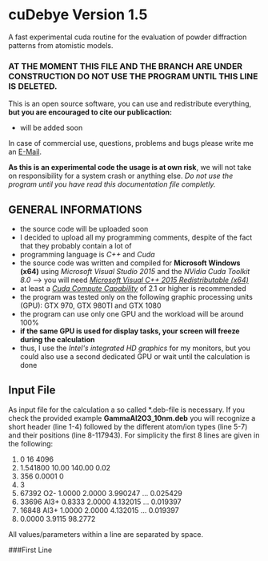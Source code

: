 # cuDebye Version 1.5
A fast experimental cuda routine for the evaluation of powder diffraction patterns from atomistic models.

### AT THE MOMENT THIS FILE AND THE BRANCH ARE UNDER CONSTRUCTION DO NOT USE THE PROGRAM UNTIL THIS LINE IS DELETED.

This is an open source software, you can use and redistribute everything, **but you are encouraged to cite our publicaction:**
- will be added soon

In case of commercial use, questions, problems and bugs please write me an [E-Mail](mailto:m.s.rudolph@outlook.com).

**As this is an experimental code the usage is at own risk**, we will not take on responsibility for a system crash or anything else.
_Do not use the program until you have read this documentation file completly._

## GENERAL INFORMATIONS

- the source code will be uploaded soon
- I decided to upload all my programming comments, despite of the fact that they probably contain a lot of 
- programming language is _C++_ and _Cuda_
- the source code was written and compiled for **Microsoft Windows (x64)** using _Microsoft Visual Studio 2015_ and the _NVidia Cuda Toolkit 8.0_ --> you will need [_Microsoft Visual C++ 2015 Redistributable (x64)_](https://www.microsoft.com/de-de/download/details.aspx?id=48145)
- at least a [_Cuda Compute Capability_](https://de.wikipedia.org/wiki/CUDA#Unterst%C3%BCtzte_GPUs) of 2.1 or higher is recommended
- the program was tested only on the following graphic processing units (GPU): GTX 970, GTX 980TI and GTX 1080
- the program can use only one GPU and the workload will be around 100%
- **if the same GPU is used for display tasks, your screen will freeze during the calculation**
- thus, I use the _Intel's integrated HD graphics_ for my monitors, but you could also use a second dedicated GPU or wait until the calculation is done

## Input File

As input file for the calculation a so called *.deb-file is necessary. If you check the provided example **GammaAl2O3_10nm.deb** you will recognize a short header (line 1-4) followed by the different atom/ion types (line 5-7) and their positions (line 8-117943). For simplicity the first 8 lines are given in the following:

1.    0 16 4096
2.    1.541800 10.00 140.00 0.02
3.    356 0.0001 0
4.    3
5.    67392 O2- 1.0000 2.0000 3.990247 ... 0.025429
6.    33696 Al3+ 0.8333 2.0000 4.132015 ... 0.019397
7.    16848 Al3+ 1.0000 2.0000 4.132015 ... 0.019397
8.    0.0000 3.9115 98.2772

All values/parameters within a line are separated by space.

###First Line

